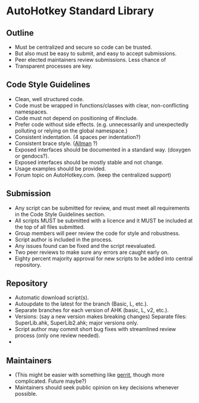 AutoHotkey Standard Library
==========

Outline
-------

- Must be centralized and secure so code can be trusted.
- But also must be easy to submit, and easy to accept submissions.
- Peer elected maintainers review submissions. Less chance of 
- Transparent processes are key.

Code Style Guidelines
---------------------

- Clean, well structured code.
- Code must be wrapped in functions/classes with clear, non-conflicting namespaces.
- Code must not depend on positioning of #include.
- Prefer code without side effects. (e.g. unnecessarily and unexpectedly polluting or relying on the global namespace.)
- Consistent indentation. (4 spaces per indentation?)
- Consistent brace style. ([Allman](http://en.wikipedia.org/wiki/Indent_style#Allman_style) ?)
- Exposed interfaces should be documented in a standard way. (doxygen or gendocs?).
- Exposed interfaces should be mostly stable and not change.
- Usage examples should be provided.
- Forum topic on AutoHotkey.com. (keep the centralized support)

Submission
----------

- Any script can be submitted for review, and must meet all requirements in the Code Style Guidelines section.
- All scripts MUST be submitted with a licence and it MUST be included at the top of all files submitted.
- Group members will peer review the code for style and robustness.
- Script author is included in the process.
- Any issues found can be fixed and the script reevaluated.
- Two peer reviews to make sure any errors are caught early on.
- Eighty percent majority approval for new scripts to be added into central repository.

Repository
----------

- Automatic download script(s).
- Autoupdate to the latest for the branch (Basic, L, etc.).
- Separate branches for each version of AHK (basic, L, v2, etc.).
- Versions: (say a new version makes breaking changes) Separate files: SuperLib.ahk, SuperLib2.ahk; major versions only.
- Script author may commit short bug fixes with streamlined review process (only one review needed).
- 

Maintainers
-----------

- (This might be easier with something like [gerrit](http://code.google.com/p/gerrit/), though more complicated.  Future maybe?)
- Maintainers should seek public opinion on key decisions whenever possible.
